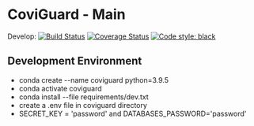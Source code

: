 # CoviGuard - Main
Develop:
[![Build Status](https://app.travis-ci.com/gcivil-nyu-org/S2022-Team-6-repo.svg?branch=develop)](https://app.travis-ci.com/gcivil-nyu-org/S2022-Team-6-repo)
[![Coverage Status](https://coveralls.io/repos/github/gcivil-nyu-org/S2022-Team-6-repo/badge.svg?branch=develop)](https://coveralls.io/github/gcivil-nyu-org/S2022-Team-6-repo?branch=develop)
[![Code style: black](https://img.shields.io/badge/code%20style-black-000000.svg)](https://github.com/psf/black)

## Development Environment
- conda create --name coviguard python=3.9.5
- conda activate coviguard
- conda install --file requirements/dev.txt
- create a .env file in coviguard directory
- SECRET_KEY = 'password' and DATABASES_PASSWORD='password'
